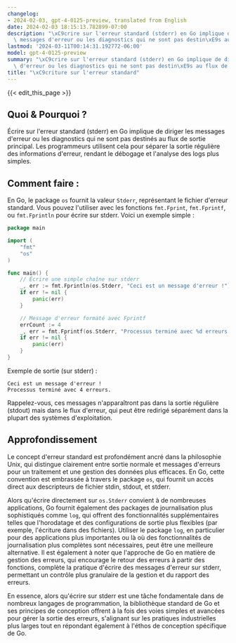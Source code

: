 ```yaml
---
changelog:
- 2024-02-03, gpt-4-0125-preview, translated from English
date: 2024-02-03 18:15:13.782899-07:00
description: "\xC9crire sur l'erreur standard (stderr) en Go implique de diriger les\
  \ messages d'erreur ou les diagnostics qui ne sont pas destin\xE9s au flux de sortie\u2026"
lastmod: '2024-03-11T00:14:31.192772-06:00'
model: gpt-4-0125-preview
summary: "\xC9crire sur l'erreur standard (stderr) en Go implique de diriger les messages\
  \ d'erreur ou les diagnostics qui ne sont pas destin\xE9s au flux de sortie\u2026"
title: "\xC9criture sur l'erreur standard"
---
```


{{< edit_this_page >}}

## Quoi & Pourquoi ?

Écrire sur l'erreur standard (stderr) en Go implique de diriger les messages d'erreur ou les diagnostics qui ne sont pas destinés au flux de sortie principal. Les programmeurs utilisent cela pour séparer la sortie régulière des informations d'erreur, rendant le débogage et l'analyse des logs plus simples.

## Comment faire :

En Go, le package `os` fournit la valeur `Stderr`, représentant le fichier d'erreur standard. Vous pouvez l'utiliser avec les fonctions `fmt.Fprint`, `fmt.Fprintf`, ou `fmt.Fprintln` pour écrire sur stderr. Voici un exemple simple :

```go
package main

import (
    "fmt"
    "os"
)

func main() {
    // Écrire une simple chaîne sur stderr
    _, err := fmt.Fprintln(os.Stderr, "Ceci est un message d'erreur !")
    if err != nil {
        panic(err)
    }

    // Message d'erreur formaté avec Fprintf
    errCount := 4
    _, err = fmt.Fprintf(os.Stderr, "Processus terminé avec %d erreurs.\n", errCount)
    if err != nil {
        panic(err)
    }
}
```

Exemple de sortie (sur stderr) :
```
Ceci est un message d'erreur !
Processus terminé avec 4 erreurs.
```

Rappelez-vous, ces messages n'apparaîtront pas dans la sortie régulière (stdout) mais dans le flux d'erreur, qui peut être redirigé séparément dans la plupart des systèmes d'exploitation.

## Approfondissement

Le concept d'erreur standard est profondément ancré dans la philosophie Unix, qui distingue clairement entre sortie normale et messages d'erreurs pour un traitement et une gestion des données plus efficaces. En Go, cette convention est embrassée à travers le package `os`, qui fournit un accès direct aux descripteurs de fichier stdin, stdout, et stderr.

Alors qu'écrire directement sur `os.Stderr` convient à de nombreuses applications, Go fournit également des packages de journalisation plus sophistiqués comme `log`, qui offrent des fonctionnalités supplémentaires telles que l'horodatage et des configurations de sortie plus flexibles (par exemple, l'écriture dans des fichiers). Utiliser le package `log`, en particulier pour des applications plus importantes ou là où des fonctionnalités de journalisation plus complètes sont nécessaires, peut être une meilleure alternative. Il est également à noter que l'approche de Go en matière de gestion des erreurs, qui encourage le retour des erreurs à partir des fonctions, complète la pratique d'écrire des messages d'erreur sur stderr, permettant un contrôle plus granulaire de la gestion et du rapport des erreurs.

En essence, alors qu'écrire sur stderr est une tâche fondamentale dans de nombreux langages de programmation, la bibliothèque standard de Go et ses principes de conception offrent à la fois des voies simples et avancées pour gérer la sortie des erreurs, s'alignant sur les pratiques industrielles plus larges tout en répondant également à l'éthos de conception spécifique de Go.

